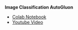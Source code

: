 **Image Classification AutoGluon**
- [Colab Notebook](https://colab.research.google.com/drive/12ZtuoIHmmS7mnNPJQ50rnF1DiypeCOI5?usp=sharing)
- [Youtube Video](https://youtu.be/ULofEVCikQQ)
